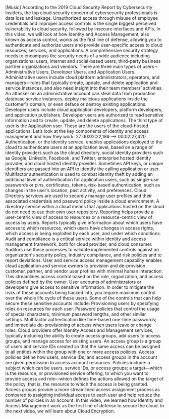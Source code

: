 [Music] According to the 2019 Cloud Security Report by Cybersecurity Insiders,
the top cloud security concern of cybersecurity professionals is data loss and
leakage. Unauthorized access through misuse of employee credentials and improper
access controls is the single biggest perceived vulnerability to cloud security,
followed by insecure interfaces and APIs. In this video, we will look at how
Identity and Access Management, also known as access control, works as the first
line of defense, allowing you to authenticate and authorize users and provide
user-specific access to cloud resources, services, and applications. A
comprehensive security strategy needs to encompass the security needs of a wide
audience including organizational users, internet and social-based users,
third-party business partner organizations and vendors. There are three main
types of users – Administrative Users, Developer Users, and Application Users.
Administrative users include cloud platform administrators, operators, and
managers—roles that typically create, update, and delete application and service
instances, and also need insight into their team members’ activities. An
attacker on an administrative account can steal data from production database
service instances, deploy malicious applications inside the customer's domain,
or even deface or destroy existing applications. Developer users include cloud
application developers, platform developers, and application publishers.
Developer users are authorized to read sensitive information and to create,
update, and delete applications. The third type of user is the Application user.
These are the users of the cloud-hosted applications. Let’s look at the key
components of identity and access management and how they work. 27 00:02:22,189
--> 00:02:27,420 Authentication, or the identity service, enables applications
deployed to the cloud to authenticate users at an application level, based on a
range of identity providers such as the cloud directory, social identity
providers such as Google, LinkedIn, Facebook, and Twitter, enterprise hosted
identity provider, and cloud hosted identity provider. Sometimes API keys, or
unique identifiers are passed into an API to identify the calling application or
user. Multifactor authentication is used to combat identity theft by adding an
additional level of authentication for application users, such as single-use
passwords or pins, certificates, tokens, risk-based authentication, such as
changes in the user’s location, past activity, and preferences. Cloud Directory
services are used to securely manage user profiles and their associated
credentials and password policy inside a cloud environment. A directory service
within a cloud means that applications hosted on the cloud do not need to use
their own user repository. Reporting helps provide a user-centric view of access
to resources or a resource-centric view of access by users. Reports typically
give information about which users have access to which resources, which users
have changes in access rights, which access is being exploited by each user, and
under which conditions. Audit and compliance is a critical service within
identity and access management framework, both for cloud provider, and cloud
consumer. Auditors use these processes to validate implemented controls against
an organization's security policy, industry compliance, and risk policies and to
report deviations. User and service access management capability enables cloud
application and service owners to provision and de-provision customer, partner,
and vendor user profiles with minimal human interaction. This streamlines access
control based on the role, organization, and access policies defined by the
owner. User accounts of administrators or developers give access to sensitive
information. In order to mitigate the risks of these accounts being hacked into,
you require maximum control over the whole life cycle of these users. Some of
the controls that can help secure these sensitive accounts include: Provisioning
users by specifying roles on resources for each user. Password policies that
control the usage of special characters, minimum password lengths, and other
similar settings.  Multifactor authentication like time-based one-time
passwords; and Immediate de-provisioning of access when users leave or change
roles. Cloud providers offer Identity Access and Management services, typically
including the ability to create access groups, add users to access groups, and
manage access for existing users. An access group is a group of users and
service IDs created so that the same access can be assigned to all entities
within the group with one or more access policies. Access policies define how
users, service IDs, and access groups in the account are given permission to
access account resources. Policies include: a subject which can be users,
service IDs, or access groups; a target—which is the resource, or provisioned
service offering, to which you want to provide access and role—which defines the
actions allowed on the target of the policy, that is, the resource to which the
access is being granted. Access groups provide a more streamlined access
assignment process as compared to assigning individual access to each user and
help reduce the number of policies in an account. In this video, we learned how
Identity and Access Management work as the first line of defense to secure the
cloud. In the next video, we will learn about Cloud Encryption.